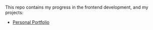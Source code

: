 This repo contains my progress in the frontend development, and my projects:

<ul>
<li><a href="https://roadmap.sh/projects/portfolio-website">Personal Portfolio</a></li>
</ul>
